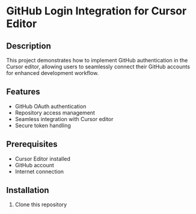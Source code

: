 # GitHub Login Integration for Cursor Editor

## Description
This project demonstrates how to implement GitHub authentication in the Cursor editor, allowing users to seamlessly connect their GitHub accounts for enhanced development workflow.

## Features
- GitHub OAuth authentication
- Repository access management
- Seamless integration with Cursor editor
- Secure token handling

## Prerequisites
- Cursor Editor installed
- GitHub account
- Internet connection

## Installation
1. Clone this repository
